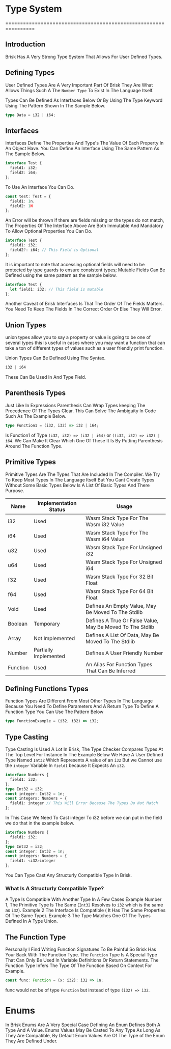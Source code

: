 # Type System
================================================================

## Introduction
Brisk Has A Very Strong Type System That Allows For User Defined Types.

## Defining Types
User Defined Types Are A Very Important Part Of Brisk They Are What Allows Things Such A The `Number Type` To Exist In The Language Itself.

Types Can Be Defined As Interfaces Below Or By Using The Type Keyword Using The Pattern Shown In The Sample Below.
```ts
type Data = i32 | i64;
```

## Interfaces
Interfaces Define The Properties And Type's The Value Of Each Property In An Object Have. You Can Define An Interface Using The Same Pattern As The Sample Below.
```ts
interface Test {
  field1: i32;
  field2: i64;
};
```
To Use An Interface You Can Do.
```ts
const test: Test = {
  field1: 1n,
  field2: 1N
};
```
An Error will be thrown if there are fields missing or the types do not match, The Properties Of The Interface Above Are Both Immutable And Mandatory To Allow Optional Properties You Can Do.
```ts
interface Test {
  field1: i32;
  field2?: i64; // This Field is Optional
};
```
It is important to note that accessing optional fields will need to be protected by type guards to ensure consistent types;
Mutable Fields Can Be Defined using the same pattern as the sample below.
```ts
interface Test {
  let field1: i32; // This field is mutable
};
```

Another Caveat of Brisk Interfaces Is That The Order Of The Fields Matters. You Need To Keep The Fields In The Correct Order Or Else They Will Error.

## Union Types
union types allow you to say a property or value is going to be one of several types this is useful in cases where you may want a function that can take a ton of different types of values such as a user friendly print function.

Union Types Can Be Defined Using The Syntax.
```ts
i32 | i64
```
These Can Be Used In And Type Field.

## Parenthesis Types
Just Like In Expressions Parenthesis Can Wrap Types keeping The Precedence Of The Types Clear. This Can Solve The Ambiguity In Code Such As The Example Below.
```ts
type Function1 = (i32, i32) => i32 | i64;
```
Is Function1 of Type `(i32, i32) => (i32 | i64)` or `((i32, i32) => i32) | i64`. We Can Make It Clear Which One Of These It Is By Putting Parenthesis Around The Function Type.

## Primitive Types
Primitive Types Are The Types That Are Included In The Compiler. We Try To Keep Most Types In The Language Itself But You Cant Create Types Without Some Basic Types Below Is A List Of Basic Types And There Purpose.

| Name     | Implementation Status | Usage                                                     |
|----------|-----------------------|-----------------------------------------------------------|
| i32      | Used                  | Wasm Stack Type For The Wasm i32 Value                    |
| i64      | Used                  | Wasm Stack Type For The Wasm i64 Value                    |
| u32      | Used                  | Wasm Stack Type For Unsigned i32                          |
| u64      | Used                  | Wasm Stack Type For Unsigned i64                          |
| f32      | Used                  | Wasm Stack Type For 32 Bit Float                          |
| f64      | Used                  | Wasm Stack Type For 64 Bit Float                          |
| Void     | Used                  | Defines An Empty Value, May Be Moved To The Stdlib        |
| Boolean  | Temporary             | Defines A True Or False Value, May Be Moved To The Stdlib |
| Array    | Not Implemented       | Defines A List Of Data, May Be Moved To The Stdlib        |
| Number   | Partially Implemented | Defines A User Friendly Number                            |
| Function | Used                  | An Alias For Function Types That Can Be Inferred          |


## Defining Functions Types
Function Types Are Different From Most Other Types In The Language Because You Need To Define Parameters And A Return Type To Define A Function Type You Can Use The Pattern Below
```ts
type FunctionExample = (i32, i32) => i32;
```

## Type Casting
Type Casting Is Used A Lot In Brisk, The Type Checker Compares Types At The Top Level For Instance In The Example Below We Have A User Defined Type Named `Int32` Which Represents A value of an `i32` But we Cannot use the `integer` Variable In `field1` because It Expects An `i32`.
```ts
interface Numbers {
  field1: i32;
};
type Int32 = i32;
const integer: Int32 = 1n;
const integers: Numbers = {
  field1: integer // This Will Error Because The Types Do Not Match
};
```
In This Case We Need To Cast integer To i32 before we can put in the field we do that in the example below.
```ts
interface Numbers {
  field1: i32;
};
type Int32 = i32;
const integer: Int32 = 1n;
const integers: Numbers = {
  field1: <i32>integer
};
```

You Can Type Cast Any Structurly Compatible Type In Brisk.

### What Is A Structurly Compatible Type?
A Type Is Compatible With Another Type In A Few Cases Example Number 1, The Primitive Type Is The Same (`Int32` Resolves to `i32` which is the same as `i32`). Example 2 The Interface Is Compatible ( It Has The Same Properties Of The Same Type). Example 3 The Type Matches One Of The Types Defined In A Type Union.

## The Function Type
Personally I Find Writing Function Signatures To Be Painful So Brisk Has Your Back With The Function Type. The `Function` Type Is A Special Type That Can Only Be Used In Variable Definitions Or Return Statements.
The Function Type Infers The Type Of The Function Based On Context For Example.
```ts
const func: Function = (x: i32): i32 => 1n;
```
func would not be of type `Function` but instead of type `(i32) => i32`.

# Enums
In Brisk Enums Are A Very Special Case Defining An Enum Defines Both A Type And A Value. Enums Values May Be Casted To Any Type As Long As They Are Compatible, By Default Enum Values Are Of The Type of the Enum They Are Defined Under.